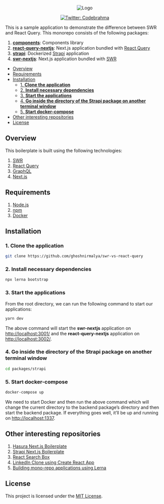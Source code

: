 <p align="center">
  <img src="https://user-images.githubusercontent.com/6391763/95682831-30524580-0c05-11eb-9864-cc6d6d54e23c.png" alt="Logo"/>
</p>

<p align="center">
  <a href="https://twitter.com/codebrahma">
    <img alt="Twitter: Codebrahma" src="https://img.shields.io/twitter/follow/codebrahma.svg?style=social" target="_blank" />
  </a>
</p>

This is a sample application to demonstrate the difference between SWR and React Query. This monorepo consists of the following packages:

1. [**components**](https://github.com/ghoshnirmalya/swr-vs-react-query/tree/master/packages/components): Components library
2. [**react-query-nextjs**](https://github.com/ghoshnirmalya/swr-vs-react-query/tree/master/packages/react-query-nextjs): Next.js application bundled with [React Query](https://react-query.tanstack.com)
3. [**strapi**](https://github.com/ghoshnirmalya/swr-vs-react-query/tree/master/packages/strapi): Dockerized [Strapi](https://strapi.io/) application
4. [**swr-nextjs**](https://github.com/ghoshnirmalya/swr-vs-react-query/tree/master/packages/swr-nextjs): Next.js application bundled with [SWR](https://swr.now.sh/)

<!-- START doctoc generated TOC please keep comment here to allow auto update -->
<!-- DON'T EDIT THIS SECTION, INSTEAD RE-RUN doctoc TO UPDATE -->

- [Overview](#overview)
- [Requirements](#requirements)
- [Installation](#installation)
  - [1. **Clone the application**](#1-clone-the-application)
  - [2. **Install necessary dependencies**](#2-install-necessary-dependencies)
  - [3. **Start the applications**](#3-start-the-applications)
  - [4. **Go inside the directory of the Strapi package on another terminal window**](#4-go-inside-the-directory-of-the-strapi-package-on-another-terminal-window)
  - [5. **Start docker-compose**](#5-start-docker-compose)
- [Other interesting repositories](#other-interesting-repositories)
- [License](#license)

<!-- END doctoc generated TOC please keep comment here to allow auto update -->

## Overview

This boilerplate is built using the following technologies:

1. [SWR](https://swr.now.sh/)
2. [React Query](https://react-query.tanstack.com/docs/graphql)
3. [GraphQL](https://graphql.org/)
4. [Next.js](https://nextjs.org/)

## Requirements

1. [Node.js](https://nodejs.org/)
2. [npm](https://www.npmjs.com/)
3. [Docker](https://www.docker.com/)

## Installation

### 1. **Clone the application**

```sh
git clone https://github.com/ghoshnirmalya/swr-vs-react-query
```

### 2. **Install necessary dependencies**

```sh
npx lerna bootstrap
```

### 3. **Start the applications**

From the root directory, we can run the following command to start our applications:

```sh
yarn dev
```

The above command will start the **swr-nextjs** application on [http://localhost:3001/](http://localhost:3001) and the **react-query-nextjs** application on [http://localhost:3002/](http://localhost:3002).

### 4. **Go inside the directory of the Strapi package on another terminal window**

```sh
cd packages/strapi
```

### 5. **Start docker-compose**

```sh
docker-compose up
```

We need to start Docker and then run the above command which will change the current directory to the backend package’s directory and then start the backend package. If everything goes well, it’ll be up and running on [http://localhost:1337](http://localhost:1337).

## Other interesting repositories

1. [Hasura Next.js Boilerplate](https://github.com/ghoshnirmalya/nextjs-hasura-trello-clone)
2. [Strapi Next.js Boilerplate](https://github.com/ghoshnirmalya/nextjs-strapi-boilerplate)
3. [React Search Box](https://github.com/ghoshnirmalya/react-search-box)
4. [LinkedIn Clone using Create React App](https://github.com/ghoshnirmalya/linkedin-clone-react-frontend)
5. [Building mono-repo applications using Lerna](https://github.com/ghoshnirmalya/building-monorepos-using-lerna)

## License

This project is licensed under the [MIT License](https://opensource.org/licenses/MIT).
